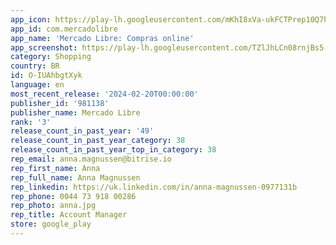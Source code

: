 ```yaml
---
app_icon: https://play-lh.googleusercontent.com/mKhI8xVa-ukFCTPrep10Q7hZ-S6fQFARVA-7jjI-9XhEsQ_WKOnW6ETq7VVNHd_4hj0
app_id: com.mercadolibre
app_name: 'Mercado Libre: Compras online'
app_screenshot: https://play-lh.googleusercontent.com/TZlJhLCn08rnjBs5-P2VlQBDNLsplOzwvzxOU77Fda2Hf17I_twz-EohQd6CsIGy3mj0
category: Shopping
country: BR
id: O-IUAhbgtXyk
language: en
most_recent_release: '2024-02-20T00:00:00'
publisher_id: '981138'
publisher_name: Mercado Libre
rank: '3'
release_count_in_past_year: '49'
release_count_in_past_year_category: 38
release_count_in_past_year_top_in_category: 38
rep_email: anna.magnussen@bitrise.io
rep_first_name: Anna
rep_full_name: Anna Magnussen
rep_linkedin: https://uk.linkedin.com/in/anna-magnussen-0977131b
rep_phone: 0044 73 918 00286
rep_photo: anna.jpg
rep_title: Account Manager
store: google_play
---
```

